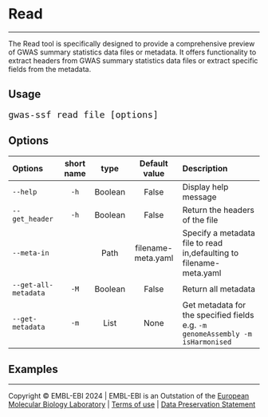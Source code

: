 # Read
---
The Read tool is specifically designed to provide a comprehensive preview of GWAS summary statistics data files or metadata. It offers functionality to extract headers from GWAS summary statistics data files or extract specific fields from the metadata.

## Usage
<span style="font-size:1.5em;">`gwas-ssf read file [options]`</span>

## Options
| Options | short name | type | Default value | Description |
|:--------|:----------:|:----:|:-------------:|:------------|
|`--help`| `-h` |Boolean|False|Display help message|
|`--get_header`|`-h` |Boolean|False|Return the headers of the file|
|`--meta-in`| |Path|filename-meta.yaml|Specify a metadata file to read in,defaulting to filename-meta.yaml|
|`--get-all-metadata`|`-M`|Boolean|False|Return all metadata|
|`--get-metadata`|`-m`|List| None| Get metadata for the specified fields e.g. `-m genomeAssembly -m isHarmonised`|


## Examples


----
Copyright © EMBL-EBI 2024 | EMBL-EBI is an Outstation of the [European Molecular Biology Laboratory](https://www.embl.org/) | [Terms of use](https://www.ebi.ac.uk/about/terms-of-use) | [Data Preservation Statement](https://www.ebi.ac.uk/long-term-data-preservation)
